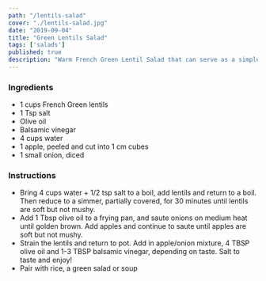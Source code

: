 ```yaml
---
path: "/lentils-salad"
cover: "./lentils-salad.jpg"
date: "2019-09-04"
title: "Green Lentils Salad"
tags: ['salads']
published: true
description: "Warm French Green Lentil Salad that can serve as a simple lunch dish"
---
```


### Ingredients

- 1 cups French Green lentils
- 1 Tsp salt
- Olive oil
- Balsamic vinegar
- 4 cups water
- 1 apple, peeled and cut into 1 cm cubes
- 1 small onion, diced

### Instructions

- Bring 4 cups water + 1/2 tsp salt to a boil, add lentils and return to a boil. Then reduce to a simmer, partially covered, for 30 minutes until lentils are soft but not mushy.
- Add 1 Tbsp olive oil to a frying pan, and saute onions on medium heat until golden brown. Add apples and continue to saute until apples are soft but not mushy.
- Strain the lentils and return to pot. Add in apple/onion mixture, 4 TBSP olive oil and 1-3 TBSP balsamic vinegar, depending on taste. Salt to taste and enjoy!
- Pair with rice, a green salad or soup

